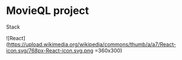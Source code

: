# MovieQL project

Stack

![React](https://upload.wikimedia.org/wikipedia/commons/thumb/a/a7/React-icon.svg/768px-React-icon.svg.png =360x300)

